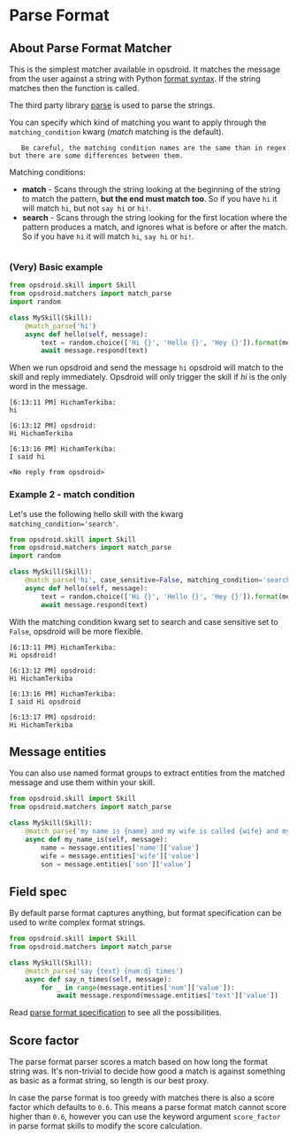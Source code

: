 # Parse Format

## About Parse Format Matcher

This is the simplest matcher available in opsdroid. It matches the message from the user against a string with Python [format syntax](https://docs.python.org/3/library/string.html#format-string-syntax). If the string matches then the function is called.

The third party library [parse](https://github.com/r1chardj0n3s/parse) is used to parse the strings.

You can specify which kind of matching you want to apply through the `matching_condition` kwarg (*match* matching is the default).

```{warning}
   Be careful, the matching condition names are the same than in regex but there are some differences between them.
```

Matching conditions:

- **match** - Scans through the string looking at the beginning of the string to match the pattern, **but the end must match too**. So if you have `hi` it will match `hi`, but not `say hi` or `hi!`.
- **search** - Scans through the string looking for the first location where the pattern produces a match, and ignores what is before or after the match. So if you have `hi` it will match `hi`, `say hi` or `hi!`.

```{autofunction} opsdroid.matchers.match_parse
```


### (Very) Basic example

```python
from opsdroid.skill import Skill
from opsdroid.matchers import match_parse
import random

class MySkill(Skill):
    @match_parse('hi')
    async def hello(self, message):
        text = random.choice(['Hi {}', 'Hello {}', 'Hey {}']).format(message.user)
        await message.respond(text)
```

When we run opsdroid and send the message `hi` opsdroid will match to the skill and reply immediately. Opsdroid will only trigger the skill if *hi* is the only word in the message.

```
[6:13:11 PM] HichamTerkiba:
hi

[6:13:12 PM] opsdroid:
Hi HichamTerkiba

[6:13:16 PM] HichamTerkiba:
I said hi

<No reply from opsdroid>
```

### Example 2 - match condition

Let's use the following hello skill with the kwarg `matching_condition='search'`.

```python
from opsdroid.skill import Skill
from opsdroid.matchers import match_parse
import random

class MySkill(Skill):
    @match_parse('hi', case_sensitive=False, matching_condition='search')
    async def hello(self, message):
        text = random.choice(['Hi {}', 'Hello {}', 'Hey {}']).format(message.user)
        await message.respond(text)
```

With the matching condition kwarg set to search and case sensitive set to `False`, opsdroid will be more flexible.

```
[6:13:11 PM] HichamTerkiba:
Hi opsdroid!

[6:13:12 PM] opsdroid:
Hi HichamTerkiba

[6:13:16 PM] HichamTerkiba:
I said Hi opsdroid

[6:13:17 PM] opsdroid:
Hi HichamTerkiba
```


## Message entities

You can also use named format groups to extract entities from the matched message and use them within your skill.

```python
from opsdroid.skill import Skill
from opsdroid.matchers import match_parse

class MySkill(Skill):
    @match_parse('my name is {name} and my wife is called {wife} and my son is called {son}')
    async def my_name_is(self, message):
        name = message.entities['name']['value']
        wife = message.entities['wife']['value']
        son = message.entities['son']['value']
```


## Field spec

By default parse format captures anything, but format specification can be used to write complex format strings.

```python
from opsdroid.skill import Skill
from opsdroid.matchers import match_parse

class MySkill(Skill):
    @match_parse('say {text} {num:d} times')
    async def say_n_times(self, message):
        for _ in range(message.entities['num']['value']):
            await message.respond(message.entities['text']['value'])
```

Read [parse format specification](https://github.com/r1chardj0n3s/parse#format-specification) to see all the possibilities.

## Score factor

The parse format parser scores a match based on how long the format string was. It's non-trivial to decide how good a match is against something as basic as a format string, so length is our best proxy.

In case the parse format is too greedy with matches there is also a score factor which defaults to `0.6`. This means a parse format match cannot score higher than `0.6`, however you can use the keyword argument `score_factor` in parse format skills to modify the score calculation.

